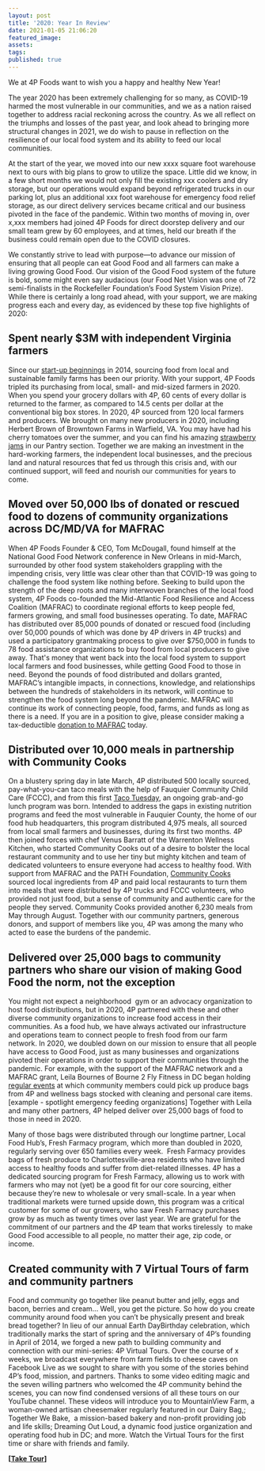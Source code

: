 ```yaml
---
layout: post
title: '2020: Year In Review'
date: 2021-01-05 21:06:20
featured_image:
assets:
tags:
published: true
---
```


<div class="editable"><p>We at 4P Foods want to wish you a happy and healthy New Year!&nbsp;</p><p>The year 2020 has been extremely challenging for so many, as COVID-19 harmed the most vulnerable in our communities, and we as a nation raised together to address racial reckoning across the country. As we all reflect on the triumphs and losses of the past year, and look ahead to bringing more structural changes in 2021, we do wish to pause in reflection on the resilience of our local food system and its ability to feed our local communities.&nbsp;</p><p>At the start of the year, we moved into our new xxxx square foot warehouse next to ours with big plans to grow to utilize the space. Little did we know, in a few short months we would not only fill the existing xxx coolers and dry storage, but our operations would expand beyond refrigerated trucks in our parking lot, plus an additional xxx foot warehouse for emergency food relief storage, as our direct delivery services became critical and our business pivoted in the face of the pandemic. Within two months of moving in, over x,xxx members had joined 4P Foods for direct doorstep delivery and our small team grew by 60 employees, and at times, held our breath if the business could remain open due to the COVID closures.</p><p>We constantly strive to lead with purpose&mdash;to advance our mission of ensuring that all people can eat Good Food and all farmers can make a living growing Good Food. Our vision of the Good Food system of the future is bold, some might even say audacious (our Food Net Vision was one of 72 semi-finalists in the Rockefeller Foundation&rsquo;s Food System Vision Prize). While there is certainly a long road ahead, with your support, we are making progress each and every day, as evidenced by these top five highlights of 2020:</p><h2><strong>Spent nearly $3M with independent Virginia farmers</strong></h2><p>Since our <a href="https://4pfoods.com/about">start-up beginnings</a> in 2014, sourcing food from local and sustainable family farms has been our priority. With your support, 4P Foods tripled its purchasing from local, small- and mid-sized farmers in 2020. When you spend your grocery dollars with 4P, 60 cents of every dollar is returned to the farmer, as compared to 14.5 cents per dollar at the conventional big box stores. In 2020, 4P sourced from 120 local farmers and producers. We brought on many new producers in 2020, including Herbert Brown of Browntown Farms in Warfield, VA. You may have had his cherry tomatoes over the summer, and you can find his amazing <a href="https://shop.4pfoods.com/summary.php?go=products&amp;search_substring=browntown">strawberry jams</a> in our Pantry section. Together we are making an investment in the hard-working farmers, the independent local businesses, and the precious land and natural resources that fed us through this crisis and, with our continued support, will feed and nourish our communities for years to come.&nbsp;</p><h2><strong>Moved over 50,000 lbs of donated or rescued food to dozens of community organizations across DC/MD/VA for MAFRAC</strong></h2><p>When 4P Foods Founder &amp; CEO, Tom McDougall, found himself at the National Good Food Network conference in New Orleans in mid-March, surrounded by other food system stakeholders grappling with the impending crisis, very little was clear other than that COVID-19 was going to challenge the food system like nothing before. Seeking to build upon the strength of the deep roots and many interwoven branches of the local food system, 4P Foods co-founded the Mid-Atlantic Food Resilience and Access Coalition (MAFRAC) to coordinate regional efforts to keep people fed, farmers growing, and small food businesses operating. To date, MAFRAC has distributed over 85,000 pounds of donated or rescued food (including over 50,000 pounds of which was done by 4P drivers in 4P trucks) and used a participatory grantmaking process to give over $750,000 in funds to 78 food assistance organizations to buy food from local producers to give away. That's money that went back into the local food system to support local farmers and food businesses, while getting Good Food to those in need. Beyond the pounds of food distributed and dollars granted, MAFRAC&rsquo;s intangible impacts, in connections, knowledge, and relationships between the hundreds of stakeholders in its network, will continue to strengthen the food system long beyond the pandemic. MAFRAC will continue its work of connecting people, food, farms, and funds as long as there is a need. If you are in a position to give, please consider making a tax-deductible <a href="https://secure.donationpay.org/mafrac/">donation to MAFRAC</a> today.</p><h2><strong>Distributed over 10,000 meals in partnership with Community Cooks</strong></h2><p>On a blustery spring day in late March, 4P distributed 500 locally sourced, pay-what-you-can taco meals with the help of Fauquier Community Child Care (FCCC), and from this first <a href="https://www.fauquier.com/news/4p-foods-hosts-taco-tuesday-in-warrenton-march-24/article_adb03fec-6d21-11ea-a4dd-173e26078404.html">Taco Tuesday</a>, an ongoing grab-and-go lunch program was born. Intended to address the gaps in existing nutrition programs and feed the most vulnerable in Fauquier County, the home of our food hub headquarters, this program distributed 4,975 meals, all sourced from local small farmers and businesses, during its first two months. 4P then joined forces with chef Venus Barratt of the Warrenton Wellness Kitchen, who started Community Cooks out of a desire to bolster the local restaurant community and to use her tiny but mighty kitchen and team of dedicated volunteers to ensure everyone had access to healthy food. With support from MAFRAC and the PATH Foundation, <a href="https://bit.ly/3mJ9Swy">Community Cooks</a>&nbsp; sourced local ingredients from 4P and paid local restaurants to turn them into meals that were distributed by 4P trucks and FCCC volunteers, who provided not just food, but a sense of community and authentic care for the people they served. Community Cooks provided another 6,230 meals from May through August. Together with our community partners, generous donors, and support of members like you, 4P was among the many who acted to ease the burdens of the pandemic.</p><h2><strong>Delivered over 25,000 bags to community partners who share our vision of making Good Food the norm, not the exception</strong></h2><p>You might not expect a neighborhood&nbsp; gym or an advocacy organization to host food distributions, but in 2020, 4P partnered with these and other diverse community organizations to increase food access in their communities. As a food hub, we have always activated our infrastructure and operations team to connect people to fresh food from our farm network. In 2020, we doubled down on our mission to ensure that all people have access to Good Food, just as many businesses and organizations pivoted their operations in order to support their communities through the pandemic. For example, with the support of the MAFRAC network and a MAFRAC grant, Leila Bournes of Bourne 2 Fly Fitness in DC began holding <a href="https://www.facebook.com/B2FFitness/posts/3784634521602050">regular events</a> at which community members could pick up produce bags from 4P and wellness bags stocked with cleaning and personal care items. [example - spotlight emergency feeding organizations] Together with Leila and many other partners, 4P helped deliver over 25,000 bags of food to those in need in 2020.</p><p>Many of those bags were distributed through our longtime partner, Local Food Hub&rsquo;s, Fresh Farmacy program, which more than doubled in 2020, regularly serving over 650 families every week.&nbsp; Fresh Farmacy provides bags of fresh produce to Charlottesville-area residents who have limited access to healthy foods and suffer from diet-related illnesses. 4P has a dedicated sourcing program for Fresh Farmacy, allowing us to work with farmers who may not (yet) be a good fit for our core sourcing, either because they&rsquo;re new to wholesale or very small-scale. In a year when traditional markets were turned upside down, this program was a critical customer for some of our growers, who saw Fresh Farmacy purchases grow by as much as twenty times over last year. We are grateful for the commitment of our partners and the 4P team that works tirelessly&nbsp; to make Good Food accessible to all people, no matter their age, zip code, or income.</p><h2><strong>Created community with 7 Virtual Tours of farm and community partners</strong></h2><p>Food and community go together like peanut butter and jelly, eggs and bacon, berries and cream... Well, you get the picture. So how do you create community around food when you can&rsquo;t be physically present and break bread together? In lieu of our annual Earth DayBirthday celebration, which traditionally marks the start of spring and the anniversary of 4P&rsquo;s founding in April of 2014, we forged a new path to building community and connection with our mini-series: 4P Virtual Tours. Over the course of x weeks, we broadcast everywhere from farm fields to cheese caves on Facebook Live as we sought to share with you some of the stories behind 4P&rsquo;s food, mission, and partners. Thanks to some video editing magic and the seven willing partners who welcomed the 4P community behind the scenes, you can now find condensed versions of all these tours on our YouTube channel. These videos will introduce you to MountainView Farm, a woman-owned artisan cheesemaker regularly featured in our Dairy Bag,; Together We Bake,&nbsp; a mission-based bakery and non-profit providing job and life skills; Dreaming Out Loud, a dynamic food justice organization and operating food hub in DC; and more<em>.</em> Watch the Virtual Tours for the first time or share with friends and family.</p><p class="AlignCenter"><strong>[</strong><a target="_blank" rel="noopener" href="https://youtube.com/playlist?list=PLclGq72kjEo30AL70jmFH5nwV1HAS9jcC"><strong>Take Tour</strong></a><strong>]</strong></p></div>
